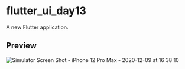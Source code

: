 # flutter_ui_day13

A new Flutter application.

## Preview

![Simulator Screen Shot - iPhone 12 Pro Max - 2020-12-09 at 16 38 10](https://user-images.githubusercontent.com/64217477/101622635-50538900-3a3d-11eb-9d55-6527b0c921d4.png)

